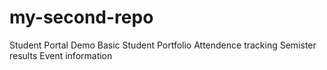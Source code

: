 # my-second-repo
Student Portal Demo
Basic Student Portfolio 
Attendence tracking 
Semister results 
Event information 
